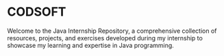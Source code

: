 # CODSOFT
Welcome to the Java Internship Repository, a comprehensive collection of resources, projects, and exercises developed during my internship to showcase my learning and expertise in Java programming.
